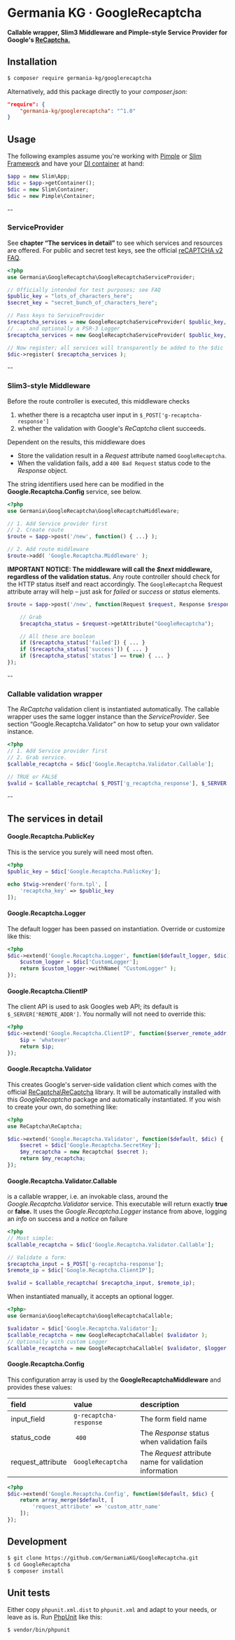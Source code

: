# Germania KG · GoogleRecaptcha

**Callable wrapper, Slim3 Middleware and Pimple-style Service Provider for Google's [ReCaptcha.](https://www.google.com/recaptcha/admin)**


## Installation

```bash
$ composer require germania-kg/googlerecaptcha
```

Alternatively, add this package directly to your *composer.json:*

```json
"require": {
    "germania-kg/googlerecaptcha": "^1.0"
}
```


## Usage

The following examples assume you're working with [Pimple](https://pimple.symfony.com/) or [Slim Framework](https://www.slimframework.com/) and have your [DI container](https://www.slimframework.com/docs/concepts/di.html) at hand:

```php
$app = new Slim\App;
$dic = $app->getContainer();
$dic = new Slim\Container;
$dic = new Pimple\Container;
```

--

### ServiceProvider

See **chapter “The services in detail”** to see which services and resources are offered. For public and secret test keys, see the official [reCAPTCHA v2 FAQ](https://developers.google.com/recaptcha/docs/faq).

```php
<?php
use Germania\GoogleRecaptcha\GoogleRecaptchaServiceProvider;

// Officially intended for test purposes; see FAQ
$public_key = "lots_of_characters_here";
$secret_key = "secret_bunch_of_characters_here";

// Pass keys to ServiceProvider
$recaptcha_services = new GoogleRecaptchaServiceProvider( $public_key, $secret_key );
// ... and optionally a PSR-3 Logger
$recaptcha_services = new GoogleRecaptchaServiceProvider( $public_key, $secret_key, $logger );

// Now register; all services will transparently be added to the $dic
$dic->register( $recaptcha_services );
```

--

### Slim3-style Middleware

Before the route controller is executed, this middleware checks 

1. whether there is a recaptcha user input in `$_POST['g-recaptcha-response']` 
2. whether the validation with Google's *ReCaptcha* client succeeds. 

Dependent on the results, this middleware does

- Store the validation result in a *Request* attribute named `GoogleRecaptcha`. 
- When the validation fails, add a `400 Bad Request` status code to the *Response* object. 

The string identifiers used here can be modified in the **Google.Recaptcha.Config** service, see below.

```php
<?php
use Germania\GoogleRecaptcha\GoogleRecaptchaMiddleware;

// 1. Add Service provider first
// 2. Create route
$route = $app->post('/new', function() { ...} );

// 2. Add route middleware
$route->add( 'Google.Recaptcha.Middleware' );
```

**IMPORTANT NOTICE: The middleware will call the *$next* middleware, regardless of the validation status.** Any route controller should check for the HTTP status itself and react accordingly. The `GoogleRecaptcha` Request attribute array will help – just ask for *failed* or *success* or *status* elements.

```php
$route = $app->post('/new', function(Request $request, Response $response) { ...

	// Grab
	$recaptcha_status = $request->getAttribute("GoogleRecaptcha");

	// All these are boolean
	if ($recaptcha_status['failed']) { ... }
	if ($recaptcha_status['success']) { ... }
	if ($recaptcha_status['status'] == true) { ... }
});
```





-- 

### Callable validation wrapper

The *ReCaptcha* validation client is instantiated automatically. The callable wrapper uses the same logger instance than the *ServiceProvider*.  See section “Google.Recaptcha.Validator” on how to setup your own validator instance.

```php
<?php
// 1. Add Service provider first
// 2. Grab service. 
$callable_recaptcha = $dic['Google.Recaptcha.Validator.Callable'];

// TRUE or FALSE
$valid = $callable_recaptcha( $_POST['g_recaptcha_response'], $_SERVER['REMOTE_ADDR'] );
```
--


## The services in detail

#### Google.Recaptcha.PublicKey
This is the service you surely will need most often.

```php
<?php
$public_key = $dic['Google.Recaptcha.PublicKey'];

echo $twig->render('form.tpl', [
	'recaptcha_key' => $public_key
]);
```


#### Google.Recaptcha.Logger
The default logger has been passed on instantiation. Override or customize like this:

```php
<?php
$dic->extend('Google.Recaptcha.Logger', function($default_logger, $dic) {
	$custom_logger = $dic['CustomLogger'];
    return $custom_logger->withName( "CustomLogger" );
});
```

#### Google.Recaptcha.ClientIP
The client API is used to ask Googles web API; its default is `$_SERVER['REMOTE_ADDR']`. You normally will not need to override this:

```php
<?php
$dic->extend('Google.Recaptcha.ClientIP', function($server_remote_addr, $dic) {
	$ip = 'whatever'
    return $ip;
});
```

#### Google.Recaptcha.Validator  
This creates Google's server-side validation client which comes with the official [ReCaptcha\ReCaptcha](https://packagist.org/packages/google/recaptcha) library. It will be automatically installed with this *GoogleRecaptcha* package and automatically instantiated. If you wish to create your own, do something like:

```php
<?php
use ReCaptcha\ReCaptcha;

$dic->extend('Google.Recaptcha.Validator', function($default, $dic) {
	$secret = $dic['Google.Recaptcha.SecretKey'];
	$my_recaptcha = new Recaptcha( $secret );
    return $my_recaptcha;
});
```


#### Google.Recaptcha.Validator.Callable
is a callable wrapper, i.e. an invokable class, around the *Google.Recaptcha.Validator* service. This executable will return exactly **true** or **false.** It uses the *Google.Recaptcha.Logger* instance from above, logging an *info* on success and a *notice* on failure

```php
<?php
// Most simple:
$callable_recaptcha = $dic['Google.Recaptcha.Validator.Callable'];

// Validate a form:
$recaptcha_input = $_POST['g-recaptcha-response'];
$remote_ip = $dic['Google.Recaptcha.ClientIP'];

$valid = $callable_recaptcha( $recaptcha_input, $remote_ip);

```

When instantiated manually, it accepts an optional logger. 

```php
<?php>
use Germania\GoogleRecaptcha\GoogleRecaptchaCallable;

$validator = $dic['Google.Recaptcha.Validator'];
$callable_recaptcha = new GoogleRecaptchaCallable( $validator );
// Optionally with custom Logger
$callable_recaptcha = new GoogleRecaptchaCallable( $validator, $logger );
```


#### Google.Recaptcha.Config
This configuration array is used by the **GoogleRecaptchaMiddleware** and provides these values:

field | value | description
:-----|:------|:-----------
input_field | `g-recaptcha-response` | The form field name
status_code | `400` | The *Response* status when validation fails
request_attribute | `GoogleRecaptcha` | The *Request* attribute name for validation information


```php
<?php
$dic->extend('Google.Recaptcha.Config', function($default, $dic) {
    return array_merge($default, [
        'request_attribute' => 'custom_attr_name'
    ]);
});
```




## Development

```bash
$ git clone https://github.com/GermaniaKG/GoogleRecaptcha.git
$ cd GoogleRecaptcha
$ composer install
```


## Unit tests

Either copy `phpunit.xml.dist` to `phpunit.xml` and adapt to your needs, or leave as is. 
Run [PhpUnit](https://phpunit.de/) like this:

```bash
$ vendor/bin/phpunit
```
